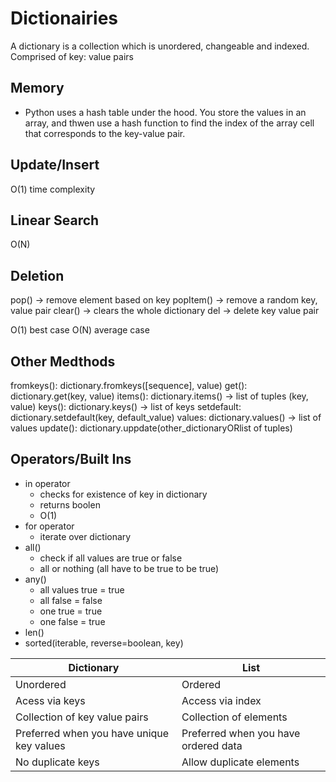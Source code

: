 # Dictionairies
A dictionary is a collection which is unordered, changeable and indexed.
Comprised of key: value pairs

## Memory
* Python uses a hash table under the hood. You store the values in an array, and thwen use a hash function to find the index of the array cell that corresponds to the key-value pair.

## Update/Insert
O(1) time complexity

## Linear Search
O(N)

## Deletion
pop() -> remove element based on key
popItem() -> remove a random key, value pair
clear() -> clears the whole dictionary
del -> delete key value pair

O(1) best case
O(N) average case

## Other Medthods

fromkeys(): dictionary.fromkeys([sequence], value)
get(): dictionary.get(key, value)
items(): dictionary.items() -> list of tuples (key, value)
keys(): dictionary.keys() -> list of keys
setdefault: dictionary.setdefault(key, default_value)
values: dictionary.values() -> list of values
update(): dictionary.uppdate(other_dictionaryORlist of tuples)

## Operators/Built Ins
* in operator
    * checks for existence of key in dictionary
    * returns boolen
    * O(1)
* for operator
    * iterate over dictionary
* all()
    * check if all values are true or false
    * all or nothing (all have to be true to be true)
* any()
    * all values true =  true
    * all false = false
    * one true = true
    * one false = true
* len()
* sorted(iterable, reverse=boolean, key)

| Dictionary | List |
| ---------- | ---- |
| Unordered  | Ordered |
| Acess via keys | Access via index |
| Collection of key value pairs | Collection of elements |
| Preferred when you have unique key values | Preferred when you have ordered data |
| No duplicate keys | Allow duplicate elements |


